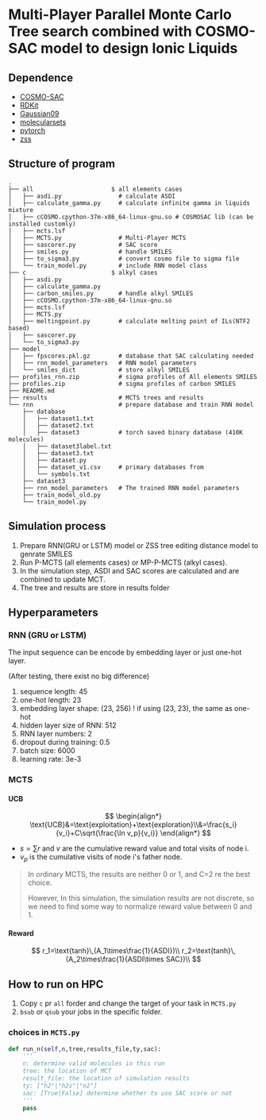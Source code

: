 # Multi-Player Parallel Monte Carlo Tree search combined with COSMO-SAC model to design Ionic Liquids

## Dependence

* [COSMO-SAC](https://github.com/usnistgov/COSMOSAC)
* [RDKit](http://rdkit.org/docs/api-docs.html)
* [Gaussian09](http://gaussian.com/)
* [molecularsets](https://github.com/molecularsets/moses/blob/master/data/dataset_v1.csv)
* [pytorch](https://pytorch.org/)
* [zss](https://pypi.org/project/zss/)

## Structure of program

```shell
.
├── all                      $ all elements cases
│   ├── asdi.py                # calculate ASDI
│   ├── calculate_gamma.py     # calculate infinite gamma in liquids mixture
│   ├── cCOSMO.cpython-37m-x86_64-linux-gnu.so # COSMOSAC lib (can be installed customly)
│   ├── mcts.lsf          
│   ├── MCTS.py                # Multi-Player MCTS 
│   ├── sascorer.py            # SAC score
│   ├── smiles.py              # handle SMILES
│   ├── to_sigma3.py           # convert cosmo file to sigma file
│   └── train_model.py         # include RNN model class
├── c                        $ alkyl cases
│   ├── asdi.py
│   ├── calculate_gamma.py
│   ├── carbon_smiles.py       # handle alkyl SMILES
│   ├── cCOSMO.cpython-37m-x86_64-linux-gnu.so
│   ├── mcts.lsf
│   ├── MCTS.py                
│   ├── meltingpoint.py        # calculate melting point of ILs(NTF2 based)
│   ├── sascorer.py           
│   └── to_sigma3.py
├── model
│   ├── fpscores.pkl.gz        # database that SAC calculating needed
│   ├── rnn_model_parameters   # RNN model parameters
│   └── smiles_dict            # store alkyl SMILES
├── profiles_rnn.zip           # sigma profiles of All elements SMILES
├── profiles.zip               # sigma profiles of carbon SMILES
├── README.md
├── results                    # MCTS trees and results
└── rnn                        # prepare database and train RNN model
    ├── database
    │   ├── dataset1.txt
    │   ├── dataset2.txt
    │   ├── dataset3           # torch saved binary database (410K molecules)
    │   ├── dataset3label.txt
    │   ├── dataset3.txt
    │   ├── dataset.py
    │   ├── dataset_v1.csv     # primary databases from
    │   └── symbols.txt
    ├── dataset3
    ├── rnn_model_parameters   # The trained RNN model parameters
    ├── train_model_old.py
    └── train_model.py
```

## Simulation process

1. Prepare RNN(GRU or LSTM) model or ZSS tree editing distance model to genrate SMILES
2. Run P-MCTS (all elements cases) or MP-P-MCTS (alkyl cases).
3. In the simulation step, ASDI and SAC scores are calculated and are combined to update MCT.
4. The tree and results are store in results folder

## Hyperparameters

### RNN (GRU or LSTM)

The input sequence can be encode by embedding layer or just one-hot layer.

(After testing, there exist no big difference)

1. sequence length: 45
2. one-hot length: 23
3. embedding layer shape: (23, 256)  ! if using (23, 23),  the same as one-hot 
4. hidden layer size of RNN: 512
5. RNN layer numbers: 2
6. dropout during training: 0.5
7. batch size: 6000
8. learning rate: 3e-3

### MCTS

#### UCB

$$
\begin{align*}
\text{UCB}&=\text{exploitation}+\text{exploration}\\&=\frac{s_i}{v_i}+C\sqrt{\frac{\ln v_p}{v_i}}
\end{align*}
$$

* $s=\sum r$ and $v$ are the cumulative reward value and total visits of node i.
* $v_p$ is the cumulative visits of node i's father node.

> In ordinary MCTS, the results are neither 0 or 1, and C=2 re the best choice.
>
> However, In this simulation, the simulation results are not discrete, so we need to find some way to normalize reward value between 0 and 1. 

#### Reward

$$
r_1=\text{tanh}\,(A_1\times\frac{1}{ASDI})\\
r_2=\text{tanh}\,(A_2\times\frac{1}{ASDI\times SAC})\\
$$

## How to run on HPC

1. Copy `c` pr `all` forder and change the target of your task in `MCTS.py`
2. `bsub` or `qsub` your jobs in the specific folder. 

### choices in `MCTS.py`

```python
def run_n(self,n,tree,results_file,ty,sac):
    '''
    n: determine valid molecules in this run
    tree: the location of MCT
    result_file: the location of simulation results
    ty: ["h2"|"h2s"|"n2"]
    sac: [True|False] determine whether to use SAC score or not
    '''
    pass

```



